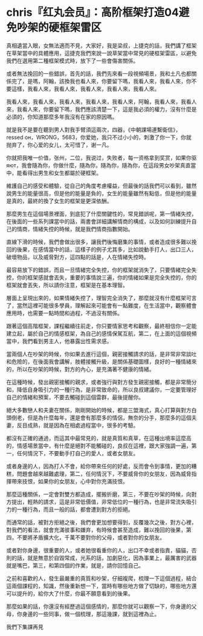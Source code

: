 # chris『红丸会员』：高阶框架打造04避免吵架的硬框架雷区

真相遺當入眼，女無法適而不見，大家好，我是梁叔，上捷克的話，我們講了框架在草架當中的具體應用，這捷克我們來說一說草架當中常見的硬框架雷區，以避免我們在選用第二種框架模式時，放下了一些會傷害關係。

或者無法挽回的一些錯誤，首先的話，我們先來看一段視頻場景，我和土凡也都關係完了，是嗎，阿翰，該換我也看人來，你要留下嗎，我看人來，我看人來，你不要這樣，我看人來，我看人來，我看人來，我看人來，我看人來。

我看人來，我看人來，我看人來，我看人來，我看人來，阿翰，我看人來，我看人來，我看人來，你要留下嗎，我們應該清楚一下，這是我必須的權力，沒有什麼是必須的，你知道那麼多年我沒有在家的原因嗎。

就是我不是要在聽到男人對我手臂須這兩次，四器，《中朝課場連繫衛信》，ressed он，WRONG，5683，你爱她，我只不过小小的，刺激了你一下，你就抛弃了，你心爱的女儿，太可惜了，谢一凡。

你就把我唯一价值，张州，二位，我说过，失败者，每一资格拿到奖赏，如果你驱яют，我會隨為你，你做什麼，隨為你，隨為你，隨為你，在這段男女吵架真直當中，能看得出男生和女生都屬於硬框架。

維護自己的感受和體驗，從自己的角度考慮權益，但最後的話我們可以看到，雖然說男生的能量很高，但是他的能量是負的，女生的能量雖然有點低，但是他的能量是真的，最終的換了女生的框架是更深依酬。

那麼男生在這個場景裡面，到底犯了什麼關鍵性的，常見錯誤呢，第一情緒失控，在後面的一些系列課當中的話，兩書會詳細講解情商的構成，以及如何訓練提升自己的情商，情緒失控的時候，就是我們情商指數開始。

直線下滑的時候，我們會做出很多，讓我們後悔磨集的事情，或者造成很多難以挽回的後果，在感情當中的話，這樣子的例子尤其多，比如說動手打人，出口三人，破壞物品，以及威脅對方，這四點的話是，人在情緒失控時。

最容易放下的錯誤，而且一旦情緒完全失控，你的框架就消失了，只要情緒完全失控，你的框架感就會丟失，重要的事情說三遍，你的情緒如果是完全失控的，你的框架就會丟失，所以請你注意，框架是在基本理智。

層面上呈現出來的，如果情緒失控了，理智完全消失了，那麼就沒有什麼框架可言了，當然這裡可能很多學員，理解起來可能會有一點難度，在生活當中，觀察體會應用時，也需要一點時間和過程，不過沒有關係。

跟著這個高階框架，課程繼續往前走，你只要情家思考和觀察，最終相信你一定能建立起，屬於自己的情感框架，為自己的感情保駕互航，第二，在上面的這個視頻當中，我們看到男主人，他暴露出性需求感。

當兩個人在吵架的時候，你如果去進行這個，親密接觸請求的話，是非常非常談吐和危險的，在後面我會講解，肢體接觸升級，是關係基礎圖樣，良好的一種情緒來的，所以在吵架的時候，對方的內心，是充滿著不健康的情緒。

在這種時候，發出親密接觸的親求，或者強行與對方發生親密接觸，都是非常簡分和，降低自身吸引力的一種行為，是非常致命的，所以良叔建議你，一定要管理好自己的情緒和預案，不要去觸碰到這個雷群，最後提醒你。

絕大多數戀人和夫妻在關係，剛剛開始的時候，都是三盟海式，真心打算與對方白頭倒老，但是為什麼每年，還是會有那麼多的情侶，無奈的分手，那麼多的這個夫妻，反目成熟，就是因為在相處過程當中，很多的考驗。

都沒有正確的通過，而這其中最常見的，就是真質和真草，在這種出境率這麼高的，情感場景當中，有什麼是絕對不能觸碰的，良叔在這裡，跟大家強調一遍，第一，任何情況下，不要動手打自己的愛人，或者女朋友。

或者身邊的人，因為打人不會，給你帶來任何的好處，反而會令到事情，更加的糟糕，問題會越來越難處理，第二，任何情況下，不要威脅你的女朋友，因為威脅指揮帶來技恨，如果你的女朋友，心中對你充滿技恨。

那麼這種關係，一定會對雙方都造成，擺搬折磨，第三，不要在吵架的時候，向對方提出，輕熱的請求，這是非常低價值，非常低位的一種行為，也是非常流失吸引力的一種行為，而且一般的話，都會遭到對方的拒絕。

而通常的話，被對方拒絕之後，我們會更加想要得到，反覆幾次之後，對方心裡，對我們的看法，就會充滿彼事和嫌弃，有時候會甚至造成，難以挽回的後果，第四，不要將矛盾擴大化，千萬不要對你的父母，或者對你的女朋友。

或者對你身邊，很重要的人，或者她很看重你的人，出口不幸或者指責，貓貓，否則的話，就是無意於自毀常成，光系的話，加劇惡化，因為事業上，最厲害的武器就是嘴巴，第三，和第四個的作業，就是，請你回憶自己。

之前和喜歡的人，發生最嚴重的真質和吵架，仔細複爬，梳理一下這個過程，結合這兩個課程的，知識，然後重新想一下，當時有哪些地方做了切缺的，哪些地方還可以提升的，給你大了什麼，你最不願意看到的後果。

那麼如果的話，你還沒有經歷過這個感情的，那麼你就可以觀察一下，你身邊的父母，你身邊的一些同事，做一個梳理，那這幾課，就到這裡為止。

我們下集課再見